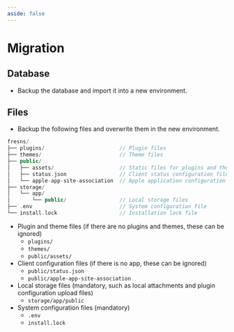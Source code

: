 ```yaml
---
aside: false
---
```


# Migration

## Database

- Backup the database and import it into a new environment.

## Files

- Backup the following files and overwrite them in the new environment.

```php
fresns/
├── plugins/                        // Plugin files
├── themes/                         // Theme files
├── public/
│   ├── assets/                     // Static files for plugins and themes
│   ├── status.json                 // Client status configuration file
│   └── apple-app-site-association  // Apple application configuration file
├── storage/
│   └── app/
│       └── public/                 // Local storage files
├── .env                            // System configuration file
└── install.lock                    // Installation lock file
```

- Plugin and theme files (if there are no plugins and themes, these can be ignored)
    - `plugins/`
    - `themes/`
    - `public/assets/`
- Client configuration files (if there is no app, these can be ignored)
    - `public/status.json`
    - `public/apple-app-site-association`
- Local storage files (mandatory, such as local attachments and plugin configuration upload files)
    - `storage/app/public`
- System configuration files (mandatory)
    - `.env`
    - `install.lock`
